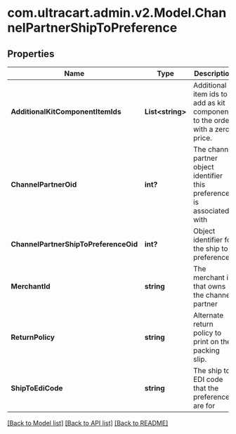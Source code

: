 # com.ultracart.admin.v2.Model.ChannelPartnerShipToPreference
## Properties

Name | Type | Description | Notes
------------ | ------------- | ------------- | -------------
**AdditionalKitComponentItemIds** | **List&lt;string&gt;** | Additional item ids to add as kit components to the order with a zero price. | [optional] 
**ChannelPartnerOid** | **int?** | The channel partner object identifier this preference is associated with | [optional] 
**ChannelPartnerShipToPreferenceOid** | **int?** | Object identifier for the ship to preference | [optional] 
**MerchantId** | **string** | The merchant id that owns the channel partner | [optional] 
**ReturnPolicy** | **string** | Alternate return policy to print on the packing slip. | [optional] 
**ShipToEdiCode** | **string** | The ship to EDI code that the preferences are for | [optional] 


[[Back to Model list]](../README.md#documentation-for-models) [[Back to API list]](../README.md#documentation-for-api-endpoints) [[Back to README]](../README.md)

